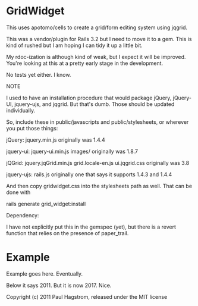 GridWidget
==========

This uses apotomo/cells to create a grid/form editing system using jqgrid.

This was a vendor/plugin for Rails 3.2 but I need to move it to a gem.
This is kind of rushed but I am hoping I can tidy it up a little bit.

My rdoc-ization is although kind of weak, but I expect it will be improved.  You're looking at this at a pretty
early stage in the development.

No tests yet either.  I know.

NOTE

I used to have an installation procedure that would package jQuery, jQuery-UI, jquery-ujs, and jqgrid.
But that's dumb.  Those should be updated individually.

So, include these in public/javascripts and public/stylesheets, or wherever you put those things:

jQuery:
jquery.min.js
originally was 1.4.4

jquery-ui:
jquery-ui.min.js
images/
originally was 1.8.7

jQGrid:
jquery.jqGrid.min.js
grid.locale-en.js
ui.jqgrid.css
originally was 3.8

jquery-ujs:
rails.js
originally one that says it supports 1.4.3 and 1.4.4

And then copy gridwidget.css into the stylesheets path as well.  That can be done with

rails generate grid_widget:install 

Dependency:

I have not explicitly put this in the gemspec (yet), but there is a revert function that
relies on the presence of paper_trail.


Example
=======

Example goes here.  Eventually.

Below it says 2011.  But it is now 2017.  Nice.

Copyright (c) 2011 Paul Hagstrom, released under the MIT license
